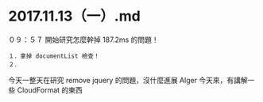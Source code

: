 # 2017.11.13（一）.md



０９：５７ 開始研究怎麼幹掉 187.2ms 的問題！  

```
１．拿掉 documentList 檢查！
２．
```

今天一整天在研究 remove jquery 的問題，沒什麼進展
Alger 今天來，有講解一些 CloudFormat 的東西
